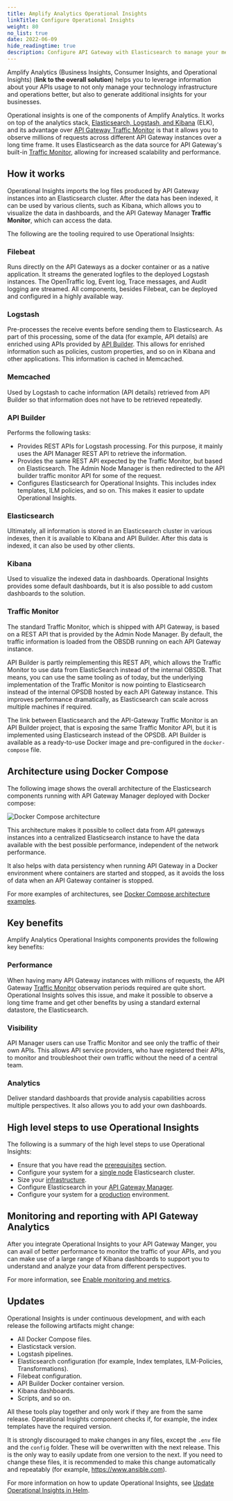 ```yaml
---
title: Amplify Analytics Operational Insights
linkTitle: Configure Operational Insights
weight: 80
no_list: true
date: 2022-06-09
hide_readingtime: true
description: Configure API Gateway with Elasticsearch to manage your metrics database and use the Operational Insights component to observe millions of requests across different API Gateway instances.
---
```


Amplify Analytics (Business Insights, Consumer Insights, and Operational Insights) (**link to the overall solution**) helps you to leverage information about your APIs usage to not only manage your technology infrastructure and operations better, but also to generate additional insights for your businesses.

Operational insights is one of the components of Amplify Analytics. It works on top of the analytics stack, [Elasticsearch, Logstash, and Kibana](https://www.elastic.co/elasticsearch/) (ELK), and its advantage over [API Gateway Traffic Monitor](/docs/apimanager_analytics/analytics_intro/) is that it allows you to observe millions of requests across different API Gateway instances over a long time frame. It uses Elasticsearch as the data source for API Gateway's built-in [Traffic Monitor](/docs/apimanager_analytics/analytics_intro/), allowing for increased scalability and performance.

## How it works

Operational Insights imports the log files produced by API Gateway instances into an Elasticsearch cluster. After the data has been indexed, it can be used by various clients, such as Kibana, which allows you to visualize the data in dashboards, and the API Gateway Manager **Traffic Monitor**, which can access the data.

The following are the tooling required to use Operational Insights:

### Filebeat

Runs directly on the API Gateways as a docker container or as a native application. It streams the generated logfiles to the deployed Logstash instances. The OpenTraffic log, Event log, Trace messages, and Audit logging are streamed. All components, besides Filebeat, can be deployed and configured in a highly available way.

### Logstash

Pre-processes the receive events before sending them to Elasticsearch. As part of this processing, some of the data (for example, API details) are enriched using APIs provided by [API Builder](/docs/api_mgmt_overview/api_mgmt_components/apibuilder/). This allows for enrished information such as policies, custom properties, and so on in Kibana and other applications. This information is cached in Memcached.

### Memcached

Used by Logstash to cache information (API details) retrieved from API Builder so that information does not have to be retrieved repeatedly.

### API Builder

Performs the following tasks:

* Provides REST APIs for Logstash processing. For this purpose, it mainly uses the API Manager REST API to retrieve the information.
* Provides the same REST API expected by the Traffic Monitor, but based on Elasticsearch. The Admin Node Manager is then redirected to the API builder traffic monitor API for some of the request.
* Configures Elasticsearch for Operational Insights. This includes index templates, ILM policies, and so on. This makes it easier to update Operational Insights.

### Elasticsearch

Ultimately, all information is stored in an Elasticsearch cluster in various indexes, then it is available to Kibana and API Builder. After this data is indexed, it can also be used by other clients.

### Kibana

Used to visualize the indexed data in dashboards. Operational Insights provides some default dashboards, but it is also possible to add custom dashboards to the solution.

### Traffic Monitor

The standard Traffic Monitor, which is shipped with API Gateway, is based on a REST API that is provided by the Admin Node Manager. By default, the traffic information is loaded from the OBSDB running on each API Gateway instance.

API Builder is partly reimplementing this REST API, which allows the Traffic Monitor to use data from ElasticSearch instead of the internal OBSDB. That means, you can use the same tooling as of today, but the underlying implementation of the Traffic Monitor is now pointing to Elasticsearch instead of the internal OPSDB hosted by each API Gateway instance. This improves performance dramatically, as Elasticsearch can scale across multiple machines if required.

The link between Elasticsearch and the API-Gateway Traffic Monitor is an API Builder project, that is exposing the same Traffic Monitor API, but it is implemented using Elasticsearch instead of the OPSDB. API Builder is available as a ready-to-use Docker image and pre-configured in the `docker-compose` file.

## Architecture using Docker Compose

The following image shows the overall architecture of the Elasticsearch components running with API Gateway Manager deployed with Docker compose:

![Docker Compose architecture](/Images/op_insights/op_insights_DockerComposeArchitecture.png)

<!-- <https://github.com/Axway-API-Management-Plus/apigateway-openlogging-elk#overview> -->

This architecture makes it possible to collect data from API gateways instances into a centralized Elasticsearch instance to have the data available with the best possible performance, independent of the network performance.

It also helps with data persistency when running API Gateway in a Docker environment where containers are started and stopped, as it avoids the loss of data when an API Gateway container is stopped.

For more examples of architectures, see [Docker Compose architecture examples](/docs/operational_insights/production_setup/op_insights_arch_examples/).

## Key benefits

Amplify Analytics Operational Insights components provides the following key benefits:

### Performance

When having many API Gateway instances with millions of requests, the API Gateway [Traffic Monitor](/docs/apim_reference/monitor_traffic_events_metrics/) observation periods required are quite short. Operational Insights solves this issue, and make it possible to observe a long time frame and get other benefits by using a standard external datastore, the Elasticsearch.

### Visibility

API Manager users can use Traffic Monitor and see only the traffic of their own APIs. This allows API service providers, who have registered their APIs, to monitor and troubleshoot their own traffic without the need of a central team.

### Analytics

Deliver standard dashboards that provide analysis capabilities across multiple perspectives. It also allows you to add your own dashboards.

## High level steps to use Operational Insights

The following is a summary of the high level steps to use Operational Insights:

* Ensure that you have read the [prerequisites](/docs/operational_insights/op_insights_prerequisites/) section.
* Configure your system for a [single node](/docs/operational_insights/basic_setup/op_insights_setup_basic_docker/) Elasticsearch cluster.
* Size your [infrastructure](/docs/operational_insights/op_insights_infra_size).
* Configure Elasticsearch in your [API Gateway Manager](/docs/operational_insights/production_setup/op_insights_setup_prod_docker/#configure-api-manager).
* Configure your system for a [production](/docs/operational_insights/production_setup/op_insights_setup_prod_docker/) environment.

## Monitoring and reporting with API Gateway Analytics

After you integrate Operational Insights to your API Gateway Manger, you can avail of better performance to monitor the traffic of your APIs, and you can make use of a large range of Kibana dashboards to support you to understand and analyze your data from different perspectives.

For more information, see [Enable monitoring and metrics](/docs/operational_insights/op_insights_monitoring/).

## Updates

<!-- https://github.com/Axway-API-Management-Plus/apigateway-openlogging-elk#updates -->

Operational Insights is under continuous development, and with each release the following artifacts might change:

* All Docker Compose files.
* Elasticstack version.
* Logstash pipelines.
* Elasticsearch configuration (for example, Index templates, ILM-Policies, Transformations).
* Filebeat configuration.
* API Builder Docker container version.
* Kibana dashboards.
* Scripts, and so on.

All these tools play together and only work if they are from the same release. Operational Insights component checks if, for example, the index templates have the required version.

It is strongly discouraged to make changes in any files, except the `.env` file and the `config` folder. These will be overwritten with the next release. This is the only way to easily update from one version to the next. If you need to change these files, it is recommended to make this change automatically and repeatably (for example, <https://www.ansible.com>).

For more information on how to update Operational Insights, see [Update Operational Insights in Helm](/docs/operational_insights/op_insights_updatehelm/).

